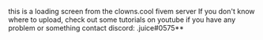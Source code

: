 
this is a loading screen from the clowns.cool fivem server
If you don't know where to upload, check out some tutorials on youtube
if you have any problem or something contact discord: .juice#0575**
